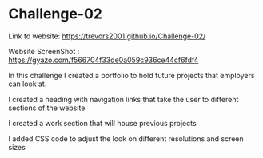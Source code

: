 # Challenge-02

Link to website: https://trevors2001.github.io/Challenge-02/

Website ScreenShot : https://gyazo.com/f566704f33de0a059c936ce44cf6fdf4

In this challenge I created a portfolio to hold future projects that employers can look at.

I created a heading with navigation links that take the user to different sections of the website

I created a work section that will house previous projects

I added CSS code to adjust the look on different resolutions and screen sizes
